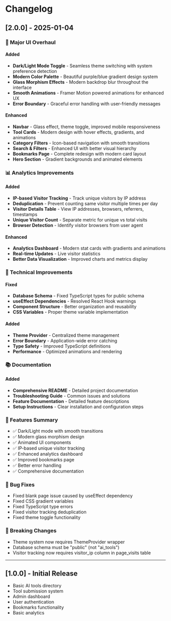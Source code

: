 # Changelog

## [2.0.0] - 2025-01-04

### 🎨 Major UI Overhaul

#### Added

- **Dark/Light Mode Toggle** - Seamless theme switching with system preference detection
- **Modern Color Palette** - Beautiful purple/blue gradient design system
- **Glass Morphism Effects** - Modern backdrop blur throughout the interface
- **Smooth Animations** - Framer Motion powered animations for enhanced UX
- **Error Boundary** - Graceful error handling with user-friendly messages

#### Enhanced

- **Navbar** - Glass effect, theme toggle, improved mobile responsiveness
- **Tool Cards** - Modern design with hover effects, gradients, and animations
- **Category Filters** - Icon-based navigation with smooth transitions
- **Search & Filters** - Enhanced UI with better visual hierarchy
- **Bookmarks Page** - Complete redesign with modern card layout
- **Hero Section** - Gradient backgrounds and animated elements

### 📊 Analytics Improvements

#### Added

- **IP-based Visitor Tracking** - Track unique visitors by IP address
- **Deduplication** - Prevent counting same visitor multiple times per day
- **Visitor Details Table** - View IP addresses, browsers, referrers, timestamps
- **Unique Visitor Count** - Separate metric for unique vs total visits
- **Browser Detection** - Identify visitor browsers from user agent

#### Enhanced

- **Analytics Dashboard** - Modern stat cards with gradients and animations
- **Real-time Updates** - Live visitor statistics
- **Better Data Visualization** - Improved charts and metrics display

### 🔧 Technical Improvements

#### Fixed

- **Database Schema** - Fixed TypeScript types for public schema
- **useEffect Dependencies** - Resolved React Hook warnings
- **Component Structure** - Better organization and reusability
- **CSS Variables** - Proper theme variable implementation

#### Added

- **Theme Provider** - Centralized theme management
- **Error Boundary** - Application-wide error catching
- **Type Safety** - Improved TypeScript definitions
- **Performance** - Optimized animations and rendering

### 📚 Documentation

#### Added

- **Comprehensive README** - Detailed project documentation
- **Troubleshooting Guide** - Common issues and solutions
- **Feature Documentation** - Detailed feature descriptions
- **Setup Instructions** - Clear installation and configuration steps

### 🎯 Features Summary

- ✅ Dark/Light mode with smooth transitions
- ✅ Modern glass morphism design
- ✅ Animated UI components
- ✅ IP-based unique visitor tracking
- ✅ Enhanced analytics dashboard
- ✅ Improved bookmarks page
- ✅ Better error handling
- ✅ Comprehensive documentation

### 🐛 Bug Fixes

- Fixed blank page issue caused by useEffect dependency
- Fixed CSS gradient variables
- Fixed TypeScript type errors
- Fixed visitor tracking deduplication
- Fixed theme toggle functionality

### 🔄 Breaking Changes

- Theme system now requires ThemeProvider wrapper
- Database schema must be "public" (not "ai_tools")
- Visitor tracking now requires visitor_ip column in page_visits table

---

## [1.0.0] - Initial Release

- Basic AI tools directory
- Tool submission system
- Admin dashboard
- User authentication
- Bookmarks functionality
- Basic analytics
